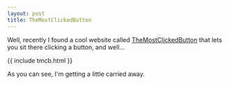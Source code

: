 ```yaml
---
layout: post
title: TheMostClickedButton
---
```


Well, recently I found a cool website called <a href="http://themostclickedbutton.com">TheMostClickedButton</a> that lets you sit there clicking a button, and well...

{{ include tmcb.html }}

As you can see, I'm getting a little carried away.</p>
